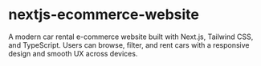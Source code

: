 # nextjs-ecommerce-website
A modern car rental e-commerce website built with Next.js, Tailwind CSS, and TypeScript. Users can browse, filter, and rent cars with a responsive design and smooth UX across devices.
